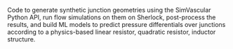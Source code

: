 Code to generate synthetic junction geometries using the SimVascular Python API, run flow simulations on them on Sherlock, post-process the results, and build ML models to predict pressure differentials over junctions according to a physics-based linear resistor, quadratic resistor, inductor structure.
